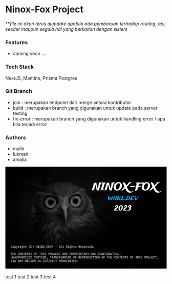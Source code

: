 # Ninox-Fox Project
***file ini akan terus diupdate apabila ada pembaruan terhadap routing, api, seeder maupun segala hal yang berkaitan dengan sistem*


### Features
- coming soon ....


### Tech Stack
NextJS, Mantine, Prisma Postgres

### Git Branch
- join : merupakan endpoint dari merge antara kontributor
- build : merupakan branch yang digunakan untuk update pada server testing
- fix-error : merupakan branch yang digunakan untuk handling error / apa bila terjadi error

### Authors
- malik
- lukman
- amalia


![gambar](ninox.png)

test 1
test 2
test 3
test 4